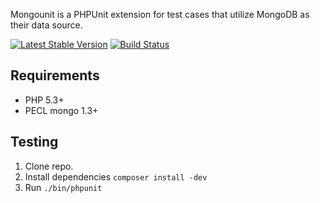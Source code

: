 Mongounit is a PHPUnit extension for test cases that utilize MongoDB as their data source.

[![Latest Stable Version](https://poser.pugx.org/zumba/mongounit/v/stable.png)](https://packagist.org/packages/zumba/mongounit)
[![Build Status](https://secure.travis-ci.org/zumba/mongounit.png)](http://travis-ci.org/zumba/mongounit)

## Requirements

* PHP 5.3+
* PECL mongo 1.3+

## Testing

1. Clone repo.
1. Install dependencies `composer install -dev`
1. Run `./bin/phpunit`
